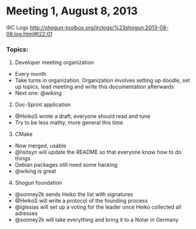 # Meeting 1, August 8, 2013
IRC Logs http://shogun-toolbox.org/irclogs/%23shogun.2013-08-08.log.html#t22:01

### Topics:
1. Developer meeting organization
* Every month
* Take turns in organization. Organization involves setting up doodle, set up topics, lead meeting and write this documentation afterwards
* Next one: @wiking

2. Doc-Sprint application
* @HeikoS wrote a draft, everyone should read and tune
* Try to be less mathy, more general this time

3. CMake
* Now merged, usable
* @lisitsyn will update the README so that everyone know how to do things
* Debian packages still need some hacking
* @wiking is great

4. Shogun foundation
* @sonney2k sends Heiko the list with signatures
* @HeikoS will write a protocol of the founding process
* @iglesias will set up a voting for the leader once Heiko collected all adresses
* @sonney2k will take everything and bring it to a Notar in Germany
